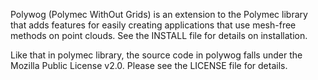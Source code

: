 Polywog (Polymec WithOut Grids) is an extension to the Polymec library that adds 
features for easily creating applications that use mesh-free methods on point 
clouds. See the INSTALL file for details on installation.

Like that in polymec library, the source code in polywog falls under the 
Mozilla Public License v2.0. Please see the LICENSE file for details.
